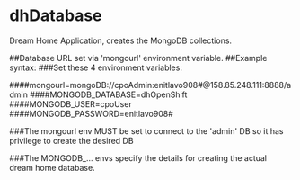 # dhDatabase
Dream Home Application, creates the MongoDB collections.


##Database URL set via 'mongourl' environment variable.
##Example syntax:
###Set these 4 environment variables:

####mongourl=mongoDB://cpoAdmin:enitlavo908#@158.85.248.111:8888/admin
####MONGODB_DATABASE=dhOpenShift
####MONGODB_USER=cpoUser
####MONGODB_PASSWORD=enitlavo908# 

###The mongourl env MUST be set to connect to the 'admin' DB so it has privilege to create the desired DB

###The MONGODB_... envs specify the details for creating the actual dream home database.
